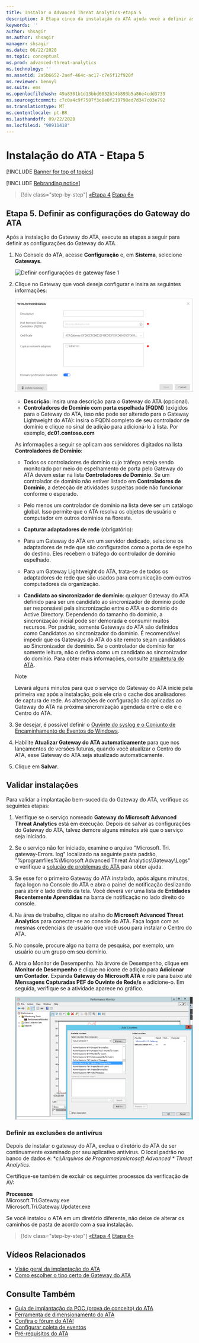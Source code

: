 ```yaml
---
title: Instalar o Advanced Threat Analytics-etapa 5
description: A Etapa cinco da instalação do ATA ajuda você a definir as configurações de seu Gateway do ATA.
keywords: ''
author: shsagir
ms.author: shsagir
manager: shsagir
ms.date: 06/22/2020
ms.topic: conceptual
ms.prod: advanced-threat-analytics
ms.technology: ''
ms.assetid: 2a5b6652-2aef-464c-ac17-c7e5f12f920f
ms.reviewer: bennyl
ms.suite: ems
ms.openlocfilehash: 49a8301b1d13bbd6032b34b893b5a86e4cdd3739
ms.sourcegitcommit: c7c0a4c9f7507f3e8e0f219798ed7d347c03e792
ms.translationtype: MT
ms.contentlocale: pt-BR
ms.lasthandoff: 09/22/2020
ms.locfileid: "90911418"
---
```

# <a name="install-ata---step-5"></a>Instalação do ATA - Etapa 5

[!INCLUDE [Banner for top of topics](includes/banner.md)]

[!INCLUDE [Rebranding notice](includes/rebranding.md)]

> [!div class="step-by-step"]
> [«Etapa 4](install-ata-step4.md) 
>  [Etapa 6»](install-ata-step6.md)

## <a name="step-5-configure-the-ata-gateway-settings"></a>Etapa 5. Definir as configurações do Gateway do ATA

Após a instalação do Gateway do ATA, execute as etapas a seguir para definir as configurações do Gateway do ATA.

1. No Console do ATA, acesse **Configuração** e, em **Sistema**, selecione **Gateways**.

    ![Definir configurações de gateway fase 1](media/ata-gw-config-1.png)

1. Clique no Gateway que você deseja configurar e insira as seguintes informações:

    ![Definir configurações de gateway fase 2](media/ATA-Gateways-config-2.png)

    - **Descrição**: insira uma descrição para o Gateway do ATA (opcional).
    - **Controladores de Domínio com porta espelhada (FQDN)** (exigidos para o Gateway do ATA, isso não pode ser alterado para o Gateway Lightweight do ATA): insira o FQDN completo de seu controlador de domínio e clique no sinal de adição para adicioná-lo à lista. Por exemplo, **dc01.contoso.com**

    As informações a seguir se aplicam aos servidores digitados na lista **Controladores de Domínio**:

    - Todos os controladores de domínio cujo tráfego esteja sendo monitorado por meio do espelhamento de porta pelo Gateway do ATA devem estar na lista **Controladores de Domínio**. Se um controlador de domínio não estiver listado em **Controladores de Domínio**, a detecção de atividades suspeitas pode não funcionar conforme o esperado.
    - Pelo menos um controlador de domínio na lista deve ser um catálogo global. Isso permite que o ATA resolva os objetos de usuário e computador em outros domínios na floresta.

    - **Capturar adaptadores de rede** (obrigatório):
    - Para um Gateway do ATA em um servidor dedicado, selecione os adaptadores de rede que são configurados como a porta de espelho do destino. Eles recebem o tráfego do controlador de domínio espelhado.
    - Para um Gateway Lightweight do ATA, trata-se de todos os adaptadores de rede que são usados para comunicação com outros computadores da organização.

    - **Candidato ao sincronizador de domínio**: qualquer Gateway do ATA definido para ser um candidato ao sincronizador de domínio pode ser responsável pela sincronização entre o ATA e o domínio do Active Directory. Dependendo do tamanho do domínio, a sincronização inicial pode ser demorada e consumir muitos recursos. Por padrão, somente Gateways do ATA são definidos como Candidatos ao sincronizador do domínio.
    É recomendável impedir que os Gateways do ATA do site remoto sejam candidatos ao Sincronizador de domínio.
    Se o controlador de domínio for somente leitura, não o defina como um candidato ao sincronizador do domínio. Para obter mais informações, consulte [arquitetura do ATA](ata-architecture.md#ata-lightweight-gateway-features).

    > [!NOTE]
    > Levará alguns minutos para que o serviço do Gateway do ATA inicie pela primeira vez após a instalação, pois ele cria o cache dos analisadores de captura de rede.
    > As alterações de configuração são aplicadas ao Gateway do ATA na próxima sincronização agendada entre o ele e o Centro do ATA.

1. Se desejar, é possível definir o [Ouvinte do syslog e o Conjunto de Encaminhamento de Eventos do Windows](configure-event-collection.md).
1. Habilite **Atualizar Gateway do ATA automaticamente** para que nos lançamentos de versões futuras, quando você atualizar o Centro do ATA, esse Gateway do ATA seja atualizado automaticamente.

1. Clique em **Salvar**.

## <a name="validate-installations"></a>Validar instalações

Para validar a implantação bem-sucedida do Gateway do ATA, verifique as seguintes etapas:

1. Verifique se o serviço nomeado **Gateway do Microsoft Advanced Threat Analytics** está em execução. Depois de salvar as configurações do Gateway do ATA, talvez demore alguns minutos até que o serviço seja iniciado.

1. Se o serviço não for iniciado, examine o arquivo "Microsoft. Tri. gateway-Errors. log" localizado na seguinte pasta padrão, "%programfiles%\Microsoft Advanced Threat Analytics\Gateway\Logs" e verifique a [solução de problemas do ATA](troubleshooting-ata-known-errors.md) para obter ajuda.

1. Se esse for o primeiro Gateway do ATA instalado, após alguns minutos, faça logon no Console do ATA e abra o painel de notificação deslizando para abrir o lado direito da tela. Você deverá ver uma lista de **Entidades Recentemente Aprendidas** na barra de notificação no lado direito do console.

1. Na área de trabalho, clique no atalho do **Microsoft Advanced Threat Analytics** para conectar-se ao console do ATA. Faça logon com as mesmas credenciais de usuário que você usou para instalar o Centro do ATA.
1. No console, procure algo na barra de pesquisa, por exemplo, um usuário ou um grupo em seu domínio.
1. Abra o Monitor de Desempenho. Na árvore de Desempenho, clique em **Monitor de Desempenho** e clique no ícone de adição para **Adicionar um Contador**. Expanda **Gateway do Microsoft ATA** e role para baixo até **Mensagens Capturadas PEF do Ouvinte de Rede/s** e adicione-o. Em seguida, verifique se a atividade aparece no gráfico.

    ![Adicionar imagem dos contadores de desempenho](media/ATA-performance-monitoring-add-counters.png)

### <a name="set-anti-virus-exclusions"></a>Definir as exclusões de antivírus

Depois de instalar o gateway do ATA, exclua o diretório do ATA de ser continuamente examinado por seu aplicativo antivírus. O local padrão no banco de dados é: **c:\Arquivos de Programas\microsoft Advanced \* Threat Analytics*.

Certifique-se também de excluir os seguintes processos da verificação de AV:

**Processos**  
Microsoft.Tri.Gateway.exe  
Microsoft.Tri.Gateway.Updater.exe

Se você instalou o ATA em um diretório diferente, não deixe de alterar os caminhos de pasta de acordo com a sua instalação.

> [!div class="step-by-step"]
> [«Etapa 4](install-ata-step4.md) 
>  [Etapa 6»](install-ata-step6.md)

## <a name="related-videos"></a>Vídeos Relacionados

- [Visão geral da implantação do ATA](https://channel9.msdn.com/Shows/Microsoft-Security/Overview-of-ATA-Deployment-in-10-Minutes)
- [Como escolher o tipo certo de Gateway do ATA](https://channel9.msdn.com/Shows/Microsoft-Security/ATA-Deployment-Choose-the-Right-Gateway-Type)

## <a name="see-also"></a>Consulte Também

- [Guia de implantação da POC (prova de conceito) do ATA](https://aka.ms/atapoc)
- [Ferramenta de dimensionamento do ATA](https://aka.ms/atasizingtool)
- [Confira o fórum do ATA!](https://social.technet.microsoft.com/Forums/security/home?forum=mata)
- [Configurar coleta de eventos](configure-event-collection.md)
- [Pré-requisitos do ATA](ata-prerequisites.md)
